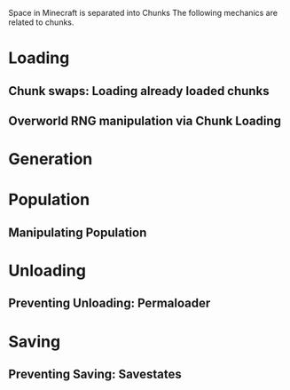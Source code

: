Space in Minecraft is separated into Chunks
The following mechanics are related to chunks.

# Loading

## Chunk swaps: Loading already loaded chunks
## Overworld RNG manipulation via Chunk Loading

# Generation

# Population
## Manipulating Population

# Unloading

## Preventing Unloading: Permaloader

# Saving
## Preventing Saving: Savestates
